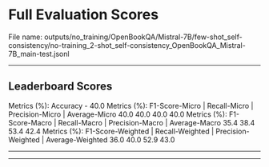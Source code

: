 # Full Evaluation Scores

File name: outputs/no_training/OpenBookQA/Mistral-7B/few-shot_self-consistency/no-training_2-shot_self-consistency_OpenBookQA_Mistral-7B_main-test.jsonl


---

## Leaderboard Scores

Metrics (%): Accuracy - 40.0
Metrics (%): F1-Score-Micro | Recall-Micro | Precision-Micro | Average-Micro
                40.0        40.0          40.0        40.0
Metrics (%): F1-Score-Macro | Recall-Macro | Precision-Macro | Average-Macro
                35.4        38.4          53.4        42.4
Metrics (%): F1-Score-Weighted | Recall-Weighted | Precision-Weighted | Average-Weighted
                36.0        40.0          52.9        43.0

---


---

